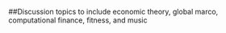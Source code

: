 ##Discussion topics to include economic theory, global marco, computational finance, fitness, and music
